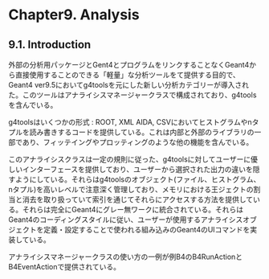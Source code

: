 # Chapter9. Analysis
## 9.1. Introduction
外部の分析用パッケージとGent4とプログラムをリンクすることなくGeant4から直接使用することのできる「軽量」な分析ツールをて提供する目的で、Geant4 ver9.5においてg4toolsを元にした新しい分析カテゴリーが導入された。このツールはアナライシスマネージャークラスで構成されており、g4toolsを含んでいる。

g4toolsはいくつかの形式 : ROOT, XML AIDA, CSVにおいてヒストグラムやnタプルを読み書きするコードを提供している。これは内部と外部のライブラリの一部であり、フィッテイングやプロッティングのような他の機能を含んでいる。

このアナライシスクラスは一定の規則に従った、g4toolsに対してユーザーに優しいインターフェースを提供しており、ユーザーから選択された出力の違いを隠すようにしている。それらはg4toolsのオブジェクト(ファイル、ヒストグラム、nタプル)を高いレベルで注意深く管理しており、メモリにおける王ジェクトの割当と消去を取り扱っていて索引を通じてそれらにアクセスする方法を提供している。それらは完全にGeant4にグレー無ワークに統合されている。それらはGeant4のコーディングスタイルに従い、ユーザーが使用するアナライシスオブジェクトを定義・設定することで使われる組み込みのGeant4のUIコマンドを実装している。

アナライシスマネージャークラスの使い方の一例が例B4のB4RunActionとB4EventActionで提供されている。
